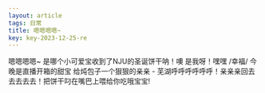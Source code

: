 ```yaml
---
layout: article
tags: 日常
title: 嗯嗯嗯嗯~
key: key-2023-12-25-re
---
```


嗯嗯嗯嗯~ 是哪个小可爱宝收到了NJU的圣诞饼干呐！噢 是我呀！嘿嘿 /幸福/ 今晚是直播开箱的甜宝 给炖包子一个狠狠的亲亲 - 芜湖呼呼呼呼呼呼！亲亲亲回去去去去去！把饼干叼在嘴巴上喂给你吃哦宝宝!
